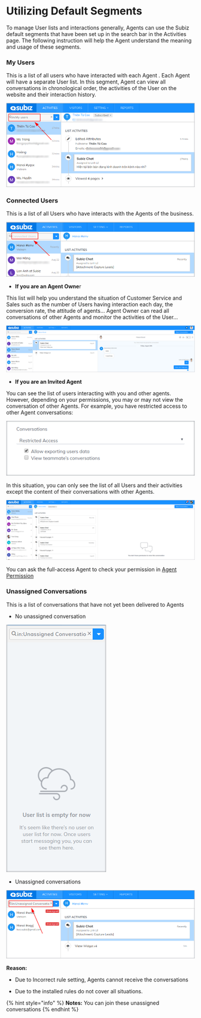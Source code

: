 # Utilizing Default Segments

To manage User lists and interactions generally, Agents can use the Subiz default segments that have been set up in the search bar in the Activities page. The following instruction will help the Agent understand the meaning and usage of these segments.

### My Users

This is a list of all  users who have interacted with each Agent . Each Agent will have a separate User list. In this segment, Agent can view all conversations in chronological order, the activities of the User on the website and their interaction history.

![My User](../../../.gitbook/assets/2018-08-24_09-05.png)

### **Connected Users**

This is a list of all Users who have interacts with the Agents of the business.

![Connected User](../../../.gitbook/assets/connected-user.png)

* **If you are an Agent Owne**r 

This list will help you understand the situation of Customer Service and Sales such as the number of Users having interaction each day, the conversion rate, the attitude of agents... Agent Owner can read all conversations of other Agents and monitor the activities of the User...

![Agent owner can read all conversations](../../../.gitbook/assets/doc-duoc-tin-nhan%20%281%29.png)

* **If you are an Invited Agent**

You can see the list of users interacting with you and other agents. However, depending on your permissions, you may or may not view the conversation of other Agents. For example, you have restricted access to other Agent conversations:

![Restricted Access](../../../.gitbook/assets/restricted.png)

In this situation, you can only see the list of all Users and their activities except the content of their conversations with other Agents.

![You can not read other Agents&apos; conversations](../../../.gitbook/assets/han-che-xem.png)

You can ask the full-access Agent to check your permission in [Agent Permission ](https://app.subiz.com/settings/agents-edit?id=agqacrftoiiavslipp)

### Unassigned Conversations

This is a list of conversations that have not yet been delivered to Agents

* No unassigned conversation

![No unassigned conversation](../../../.gitbook/assets/no_unassigned-conversations.png)

* Unassigned conversations

![Unassigned Conversation](../../../.gitbook/assets/unassigned-conversations.png)

**Reason:** 

- Due to Incorrect rule setting, Agents cannot receive the conversations 

- Due to the installed rules do not cover all situations.

{% hint style="info" %}
**Notes:** You can join these unassigned conversations
{% endhint %}

